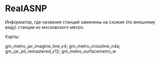 # RealASNP

Информатор, где названия станций заменены на схожие (по внешнему виду) станции из московского метро.

Карты:

gm_metro_jar_imagine_line_v4;
gm_metro_crossline_n4a;
gm_jar_pll_remastered_v12;
gm_metro_surfacemetro_w
